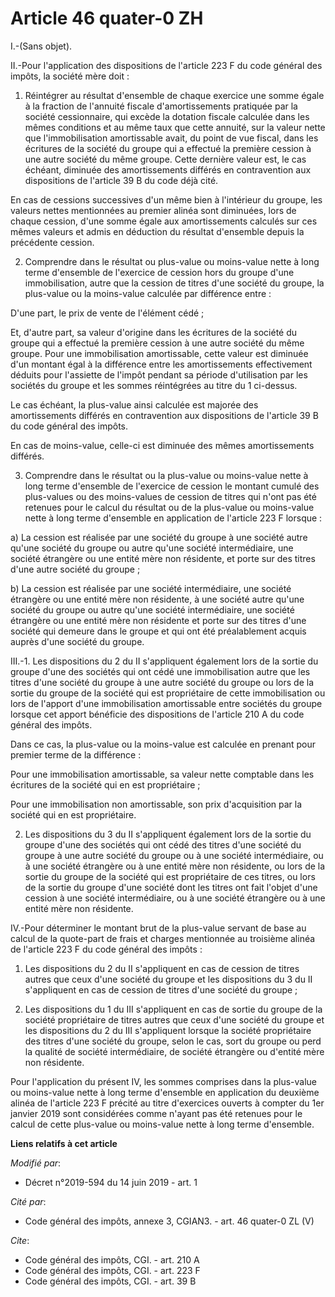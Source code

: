 # Article 46 quater-0 ZH

I.-(Sans objet).

II.-Pour l'application des dispositions de l'article 223 F du code général des impôts, la société mère doit :

1. Réintégrer au résultat d'ensemble de chaque exercice une somme égale à la fraction de l'annuité fiscale d'amortissements
pratiquée par la société cessionnaire, qui excède la dotation fiscale calculée dans les mêmes conditions et au même taux que
cette annuité, sur la valeur nette que l'immobilisation amortissable avait, du point de vue fiscal, dans les écritures de la
société du groupe qui a effectué la première cession à une autre société du même groupe. Cette dernière valeur est, le cas
échéant, diminuée des amortissements différés en contravention aux dispositions de l'article 39 B du code déjà cité.

En cas de cessions successives d'un même bien à l'intérieur du groupe, les valeurs nettes mentionnées au premier alinéa sont
diminuées, lors de chaque cession, d'une somme égale aux amortissements calculés sur ces mêmes valeurs et admis en déduction
du résultat d'ensemble depuis la précédente cession.

2. Comprendre dans le résultat ou plus-value ou moins-value nette à long terme d'ensemble de l'exercice de cession hors du
groupe d'une immobilisation, autre que la cession de titres d'une société du groupe, la plus-value ou la moins-value calculée
par différence entre :

D'une part, le prix de vente de l'élément cédé ;

Et, d'autre part, sa valeur d'origine dans les écritures de la société du groupe qui a effectué la première cession à une
autre société du même groupe. Pour une immobilisation amortissable, cette valeur est diminuée d'un montant égal à la
différence entre les amortissements effectivement déduits pour l'assiette de l'impôt pendant sa période d'utilisation par les
sociétés du groupe et les sommes réintégrées au titre du 1 ci-dessus.

Le cas échéant, la plus-value ainsi calculée est majorée des amortissements différés en contravention aux dispositions de
l'article 39 B du code général des impôts.

En cas de moins-value, celle-ci est diminuée des mêmes amortissements différés.

3. Comprendre dans le résultat ou la plus-value ou moins-value nette à long terme d'ensemble de l'exercice de cession le
montant cumulé des plus-values ou des moins-values de cession de titres qui n'ont pas été retenues pour le calcul du résultat
ou de la plus-value ou moins-value nette à long terme d'ensemble en application de l'article 223 F lorsque :

a) La cession est réalisée par une société du groupe à une société autre qu'une société du groupe ou autre qu'une société
intermédiaire, une société étrangère ou une entité mère non résidente, et porte sur des titres d'une autre société du
groupe ;

b) La cession est réalisée par une société intermédiaire, une société étrangère ou une entité mère non résidente, à une
société autre qu'une société du groupe ou autre qu'une société intermédiaire, une société étrangère ou une entité mère non
résidente et porte sur des titres d'une société qui demeure dans le groupe et qui ont été préalablement acquis auprès d'une
société du groupe.

III.-1. Les dispositions du 2 du II s'appliquent également lors de la sortie du groupe d'une des sociétés qui ont cédé une
immobilisation autre que les titres d'une société du groupe à une autre société du groupe ou lors de la sortie du groupe de
la société qui est propriétaire de cette immobilisation ou lors de l'apport d'une immobilisation amortissable entre sociétés
du groupe lorsque cet apport bénéficie des dispositions de l'article 210 A du code général des impôts.

Dans ce cas, la plus-value ou la moins-value est calculée en prenant pour premier terme de la différence :

Pour une immobilisation amortissable, sa valeur nette comptable dans les écritures de la société qui en est propriétaire ;

Pour une immobilisation non amortissable, son prix d'acquisition par la société qui en est propriétaire.

2. Les dispositions du 3 du II s'appliquent également lors de la sortie du groupe d'une des sociétés qui ont cédé des titres
d'une société du groupe à une autre société du groupe ou à une société intermédiaire, ou à une société étrangère ou à une
entité mère non résidente, ou lors de la sortie du groupe de la société qui est propriétaire de ces titres, ou lors de la
sortie du groupe d'une société dont les titres ont fait l'objet d'une cession à une société intermédiaire, ou à une société
étrangère ou à une entité mère non résidente.

IV.-Pour déterminer le montant brut de la plus-value servant de base au calcul de la quote-part de frais et charges
mentionnée au troisième alinéa de l'article 223 F du code général des impôts :

1. Les dispositions du 2 du II s'appliquent en cas de cession de titres autres que ceux d'une société du groupe et les
dispositions du 3 du II s'appliquent en cas de cession de titres d'une société du groupe ;

2. Les dispositions du 1 du III s'appliquent en cas de sortie du groupe de la société propriétaire de titres autres que ceux
d'une société du groupe et les dispositions du 2 du III s'appliquent lorsque la société propriétaire des titres d'une société
du groupe, selon le cas, sort du groupe ou perd la qualité de société intermédiaire, de société étrangère ou d'entité mère
non résidente.

Pour l'application du présent IV, les sommes comprises dans la plus-value ou moins-value nette à long terme d'ensemble en
application du deuxième alinéa de l'article 223 F précité au titre d'exercices ouverts à compter du 1er janvier 2019 sont
considérées comme n'ayant pas été retenues pour le calcul de cette plus-value ou moins-value nette à long terme d'ensemble.

**Liens relatifs à cet article**

_Modifié par_:

  - Décret n°2019-594 du 14 juin 2019 - art. 1

_Cité par_:

  - Code général des impôts, annexe 3, CGIAN3. - art. 46 quater-0 ZL (V)

_Cite_:

  - Code général des impôts, CGI. - art. 210 A
  - Code général des impôts, CGI. - art. 223 F
  - Code général des impôts, CGI. - art. 39 B
